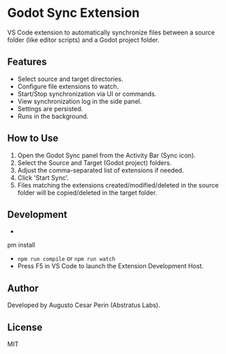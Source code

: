 # Godot Sync Extension

VS Code extension to automatically synchronize files between a source folder (like editor scripts) and a Godot project folder.

## Features

*   Select source and target directories.
*   Configure file extensions to watch.
*   Start/Stop synchronization via UI or commands.
*   View synchronization log in the side panel.
*   Settings are persisted.
*   Runs in the background.

## How to Use

1.  Open the Godot Sync panel from the Activity Bar (Sync icon).
2.  Select the Source and Target (Godot project) folders.
3.  Adjust the comma-separated list of extensions if needed.
4.  Click 'Start Sync'.
5.  Files matching the extensions created/modified/deleted in the source folder will be copied/deleted in the target folder.

## Development

*   
pm install
*   `npm run compile` or `npm run watch`
*   Press F5 in VS Code to launch the Extension Development Host.

## Author

Developed by Augusto Cesar Perin (Abstratus Labs).

## License

MIT
